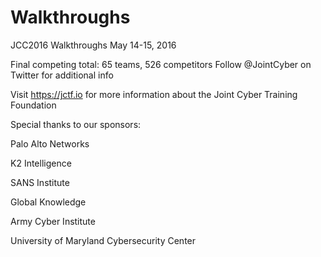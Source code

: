 # Walkthroughs
JCC2016 Walkthroughs
May 14-15, 2016

Final competing total: 65 teams, 526 competitors
Follow @JointCyber on Twitter for additional info

Visit https://jctf.io for more information about the Joint Cyber Training Foundation

Special thanks to our sponsors:

Palo Alto Networks

K2 Intelligence

SANS Institute

Global Knowledge

Army Cyber Institute

University of Maryland Cybersecurity Center
